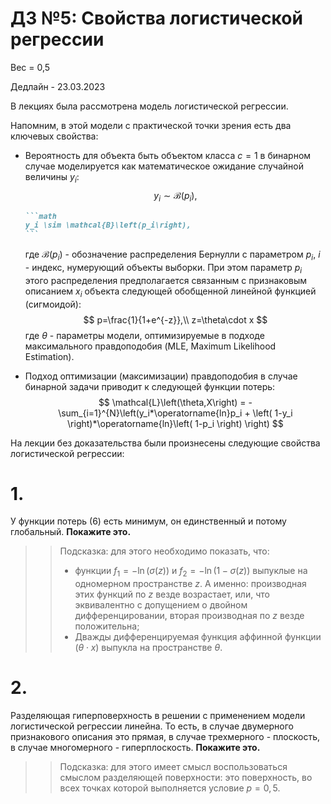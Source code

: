 # ДЗ №5: Свойства логистической регрессии

Вес = 0,5

Дедлайн - 23.03.2023

В лекциях была рассмотрена модель логистической регрессии.

Напомним, в этой модели с практической точки зрения есть два ключевых свойства:

- Вероятность для объекта быть объектом класса $c=1$ в бинарном случае моделируется как математическое ожидание случайной величины $y_i$:
  $$
  y_i \sim \mathcal{B}\left(p_i\right),
  $$
  ~~~markdown
  ```math
  y_i \sim \mathcal{B}\left(p_i\right),
  ```
  ~~~
  
  где $\mathcal{B}\left(p_i\right)$ - обозначение распределения Бернулли с параметром $p_i$, $i$ - индекс, нумерующий объекты выборки. При этом параметр $p_i$ этого распределения предполагается связанным с признаковым описанием $x_i$ объекта следующей обобщенной линейной функцией (сигмоидой):
  $$
  p=\frac{1}{1+e^{-z}},\\
  z=\theta\cdot x
  $$
  где  $\theta$ - параметры модели, оптимизируемые в подходе максимального правдоподобия (MLE, Maximum Likelihood Estimation).
  
- Подход оптимизации (максимизации) правдоподобия в случае бинарной задачи приводит к следующей функции потерь:
  $$
  \mathcal{L}\left(\theta,X\right) = -\sum_{i=1}^{N}\left(y_i*\operatorname{ln}p_i + \left( 1-y_i \right)*\operatorname{ln}\left( 1-p_i \right) \right)
  $$



На лекции без доказательства были произнесены следующие свойства логистической регрессии:



<h1>1.</h1>

У функции потерь (6) есть минимум, он единственный и потому глобальный. **Покажите это.**

> > Подсказка: для этого необходимо показать, что:
> >
> > - функции $f_1=-\operatorname{ln}\left(\sigma\left(z\right)\right)$ и $f_2=-\operatorname{ln}\left(1-\sigma\left(z\right)\right)$ выпуклые на одномерном пространстве $z$. А именно: производная этих функций по $z$ везде возрастает, или, что эквивалентно с допущением о двойном дифференцировании, вторая производная по $z$ везде положительна;
> > - Дважды дифференцируемая функция аффинной функции ($\theta\cdot x$) выпукла на пространстве $\theta$.



<h1>2.</h1>

Разделяющая гиперповерхность в решении с применением модели логистической регрессии линейна. То есть, в случае двумерного признакового описания это прямая, в случае трехмерного - плоскость, в случае многомерного - гиперплоскость. **Покажите это.**

> > Подсказка: для этого имеет смысл воспользоваться смыслом разделяющей поверхности: это поверхность, во всех точках которой выполняется условие $p=0,5$.